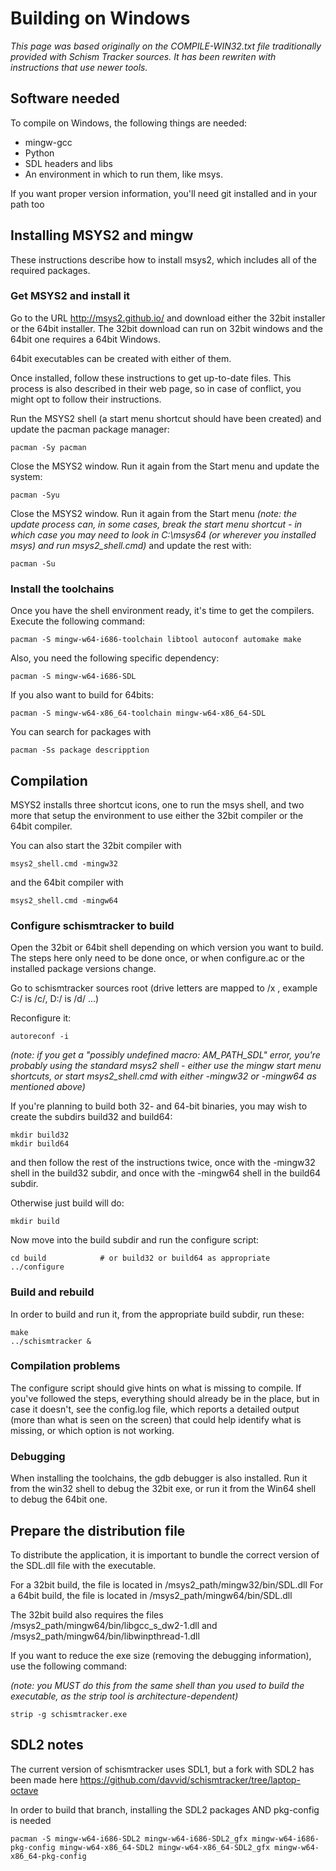 # Building on Windows

_This page was based originally on the COMPILE-WIN32.txt file traditionally provided with
Schism Tracker sources. It has been rewriten with instructions that use newer tools._

## Software needed

To compile on Windows, the following things are needed:

* mingw-gcc
* Python
* SDL headers and libs
* An environment in which to run them, like msys.

If you want proper version information, you'll need git installed and in your path too

## Installing MSYS2 and mingw
These instructions describe how to install msys2, which includes all of the required packages.

### Get MSYS2 and install it
Go to the URL http://msys2.github.io/ and download either the 32bit installer or the 64bit installer.
The 32bit download can run on 32bit windows and the 64bit one requires a 64bit Windows.

64bit executables can be created with either of them.

Once installed, follow these instructions to get up-to-date files. This process is also described in their
web page, so in case of conflict, you might opt to follow their instructions.

Run the MSYS2 shell (a start menu shortcut should have been created) and update the pacman package manager:

    pacman -Sy pacman
	
Close the MSYS2 window. Run it again from the Start menu and update the system:

	pacman -Syu
	
Close the MSYS2 window. Run it again from the Start menu _(note: the update process can, in some cases, break the start menu shortcut - in which case you may need to look in C:\msys64 (or wherever you installed msys) and run msys2\_shell.cmd)_ and update the rest with:

	pacman -Su

### Install the toolchains

Once you have the shell environment ready, it's time to get the compilers. Execute the following command:

	pacman -S mingw-w64-i686-toolchain libtool autoconf automake make

Also, you need the following specific dependency:

	pacman -S mingw-w64-i686-SDL

If you also want to build for 64bits:

	pacman -S mingw-w64-x86_64-toolchain mingw-w64-x86_64-SDL
	
You can search for packages with

	pacman -Ss package descripption


## Compilation

MSYS2 installs three shortcut icons, one to run the msys shell, and two more that setup the
environment to use either the 32bit compiler or the 64bit compiler.

You can also start the 32bit compiler with 

	msys2_shell.cmd -mingw32
	
and the 64bit compiler with

	msys2_shell.cmd -mingw64

### Configure schismtracker to build

Open the 32bit or 64bit shell depending on which version you want to build.
The steps here only need to be done once, or when configure.ac or the installed package versions change.

Go to schismtracker sources root (drive letters are mapped to /x , example C:/ is /c/, D:/ is /d/ ...)

Reconfigure it:

	autoreconf -i

_(note: if you get a "possibly undefined macro: AM\_PATH\_SDL" error, you're probably using the standard msys2 shell - either use the mingw start menu shortcuts, or start msys2_shell.cmd with either -mingw32 or -mingw64 as mentioned above)_

If you're planning to build both 32- and 64-bit binaries, you may wish to create the subdirs build32 and build64:

	mkdir build32
	mkdir build64

and then follow the rest of the instructions twice, once with the -mingw32 shell in the build32 subdir, and once with the -mingw64 shell in the build64 subdir.

Otherwise just build will do:

	mkdir build
	
Now move into the build subdir and run the configure script:

	cd build			# or build32 or build64 as appropriate
	../configure
	
### Build and rebuild

In order to build and run it, from the appropriate build subdir, run these:

	make
	../schismtracker &

### Compilation problems

The configure script should give hints on what is missing to compile. If you've followed the steps, everything
should already be in the place, but in case it doesn't, see the config.log file, which reports a detailed
output (more than what is seen on the screen) that could help identify what is missing, or which option is not working.


### Debugging

When installing the toolchains, the gdb debugger is also installed. 
Run it from the win32 shell to debug the 32bit exe, or run it from the Win64 shell to debug the 64bit one.


## Prepare the distribution file

To distribute the application, it is important to bundle the correct version of the SDL.dll file with the executable.

For a 32bit build, the file is located in  /msys2_path/mingw32/bin/SDL.dll
For a 64bit build, the file is located in  /msys2_path/mingw64/bin/SDL.dll

The 32bit build also requires the files /msys2_path/mingw64/bin/libgcc_s_dw2-1.dll and /msys2_path/mingw64/bin/libwinpthread-1.dll

If you want to reduce the exe size (removing the debugging information), use the following command:

_(note: you MUST do this from the same shell than you used to build the executable, as the strip tool is architecture-dependent)_

	strip -g schismtracker.exe


## SDL2 notes

The current version of schismtracker uses SDL1, but a fork with SDL2 has been made here https://github.com/davvid/schismtracker/tree/laptop-octave

In order to build that branch, installing the SDL2 packages AND pkg-config is needed

	pacman -S mingw-w64-i686-SDL2 mingw-w64-i686-SDL2_gfx mingw-w64-i686-pkg-config mingw-w64-x86_64-SDL2 mingw-w64-x86_64-SDL2_gfx mingw-w64-x86_64-pkg-config

